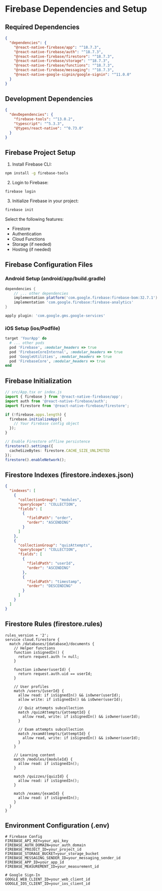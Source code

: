 # Firebase Dependencies and Setup

## Required Dependencies

```json
{
  "dependencies": {
    "@react-native-firebase/app": "^18.7.3",
    "@react-native-firebase/auth": "^18.7.3",
    "@react-native-firebase/firestore": "^18.7.3",
    "@react-native-firebase/storage": "^18.7.3",
    "@react-native-firebase/functions": "^18.7.3",
    "@react-native-firebase/messaging": "^18.7.3",
    "@react-native-google-signin/google-signin": "^11.0.0"
  }
}
```

## Development Dependencies

```json
{
  "devDependencies": {
    "firebase-tools": "^13.0.2",
    "typescript": "^5.3.3",
    "@types/react-native": "^0.73.0"
  }
}
```

## Firebase Project Setup

1. Install Firebase CLI:
```bash
npm install -g firebase-tools
```

2. Login to Firebase:
```bash
firebase login
```

3. Initialize Firebase in your project:
```bash
firebase init
```

Select the following features:
- Firestore
- Authentication
- Cloud Functions
- Storage (if needed)
- Hosting (if needed)

## Firebase Configuration Files

### Android Setup (android/app/build.gradle)
```gradle
dependencies {
    // ... other dependencies
    implementation platform('com.google.firebase:firebase-bom:32.7.1')
    implementation 'com.google.firebase:firebase-analytics'
}

apply plugin: 'com.google.gms.google-services'
```

### iOS Setup (ios/Podfile)
```ruby
target 'YourApp' do
  # ... other pods
  pod 'Firebase', :modular_headers => true
  pod 'FirebaseCoreInternal', :modular_headers => true
  pod 'GoogleUtilities', :modular_headers => true
  pod 'FirebaseCore', :modular_headers => true
end
```

## Firebase Initialization

```typescript
// src/App.tsx or index.js
import { firebase } from '@react-native-firebase/app';
import auth from '@react-native-firebase/auth';
import firestore from '@react-native-firebase/firestore';

if (!firebase.apps.length) {
  firebase.initializeApp({
    // Your Firebase config object
  });
}

// Enable Firestore offline persistence
firestore().settings({
  cacheSizeBytes: firestore.CACHE_SIZE_UNLIMITED
});
firestore().enableNetwork();
```

## Firestore Indexes (firestore.indexes.json)

```json
{
  "indexes": [
    {
      "collectionGroup": "modules",
      "queryScope": "COLLECTION",
      "fields": [
        {
          "fieldPath": "order",
          "order": "ASCENDING"
        }
      ]
    },
    {
      "collectionGroup": "quizAttempts",
      "queryScope": "COLLECTION",
      "fields": [
        {
          "fieldPath": "userId",
          "order": "ASCENDING"
        },
        {
          "fieldPath": "timestamp",
          "order": "DESCENDING"
        }
      ]
    }
  ]
}
```

## Firestore Rules (firestore.rules)

```
rules_version = '2';
service cloud.firestore {
  match /databases/{database}/documents {
    // Helper functions
    function isSignedIn() {
      return request.auth != null;
    }
    
    function isOwner(userId) {
      return request.auth.uid == userId;
    }

    // User profiles
    match /users/{userId} {
      allow read: if isSignedIn() && isOwner(userId);
      allow write: if isSignedIn() && isOwner(userId);
      
      // Quiz attempts subcollection
      match /quizAttempts/{attemptId} {
        allow read, write: if isSignedIn() && isOwner(userId);
      }
      
      // Exam attempts subcollection
      match /examAttempts/{attemptId} {
        allow read, write: if isSignedIn() && isOwner(userId);
      }
    }
    
    // Learning content
    match /modules/{moduleId} {
      allow read: if isSignedIn();
    }
    
    match /quizzes/{quizId} {
      allow read: if isSignedIn();
    }
    
    match /exams/{examId} {
      allow read: if isSignedIn();
    }
  }
}
```

## Environment Configuration (.env)

```env
# Firebase Config
FIREBASE_API_KEY=your_api_key
FIREBASE_AUTH_DOMAIN=your_auth_domain
FIREBASE_PROJECT_ID=your_project_id
FIREBASE_STORAGE_BUCKET=your_storage_bucket
FIREBASE_MESSAGING_SENDER_ID=your_messaging_sender_id
FIREBASE_APP_ID=your_app_id
FIREBASE_MEASUREMENT_ID=your_measurement_id

# Google Sign-In
GOOGLE_WEB_CLIENT_ID=your_web_client_id
GOOGLE_IOS_CLIENT_ID=your_ios_client_id
```